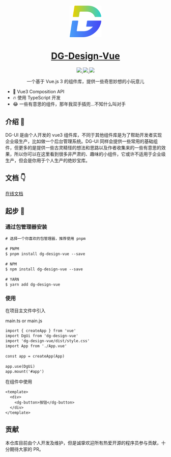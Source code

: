 <p align="center">
  <img width="100px" src="./public/images/logo@4x.png">
</p>

<h1 align="center">
  <a href="https://dyggod.github.io/dg-ui/" target="_blank">DG-Design-Vue</a>
</h1>

<p align="center">
  <a href="https://www.npmjs.org/package/dg-design-vue">
    <img src="https://img.shields.io/npm/v/dg-design-vue.svg">
  </a>
  <a href="https://npmcharts.com/compare/dg-design-vue?minimal=true">
    <img src="https://img.shields.io/npm/dm/dg-design-vue.svg">
  </a>
  <a href="https://sonarcloud.io/">
    <img src="https://sonarcloud.io/api/project_badges/measure?project=dyggod_dg-ui&metric=alert_status">
  </a>
  <br>
</p>

<p align="center">一个基于 Vue.js 3 的组件库，提供一些奇思妙想的小玩意儿</p>

+ 💪 Vue3 Composition API
+ 🔥 使用 TypeScript 开发
+ 😂 一些有意思的组件，那年我双手插兜...不知什么叫对手

## 介绍 📖

DG-UI 是由个人开发的 vue3 组件库，不同于其他组件库是为了帮助开发者实现企业级生产，比如做一个后台管理系统。DG-UI 同样会提供一些常用的基础组件，但更多的是提供一些古灵精怪的想法和思路以及作者收集来的一些有意思的效果，所以你可以在这里看到很多非严肃的、趣味的小组件，它或许不适用于企业级生产，但会是你用于个人生产的绝妙宝库。

## 文档 👇
[在线文档](https://dyggod.github.io/dg-ui/)

## 起步 🚀

### 通过包管理器安装

```
# 选择一个你喜欢的包管理器，推荐使用 pnpm

# PNPM
$ pnpm install dg-design-vue --save

# NPM
$ npm install dg-design-vue --save

# YARN
$ yarn add dg-design-vue

```

### 使用

在项目主文件中引入

main.ts or main.js

```
import { createApp } from 'vue'
import DgUi from 'dg-design-vue'
import 'dg-design-vue/dist/style.css'
import App from './App.vue'

const app = createApp(App)

app.use(DgUi)
app.mount('#app')
```

在组件中使用

```
<template>
  <div>
    <dg-button>按钮</dg-button>
  </div>
</template>
```

## 贡献

本仓库目前由个人开发及维护，但是诚挚欢迎所有热爱开源的程序员参与贡献，十分期待大家的 PR。
